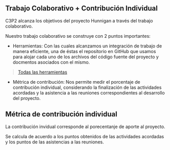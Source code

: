## Trabajo Colaborativo + Contribución Individual

C3P2 alcanza los objetivos del proyecto Hunnigan a través del trabajo colaborativo.

Nuestro trabajo colaborativo se construye con 2 puntos importantes:

- Herramientas: Con las cuales alcanzamos un integración de trabajo de manera eficiente, una de éstas el repositorio en GitHub que usamos para alojar cada uno de los archivos del código fuente del proyecto y docmentos asociados con el mismo.
> [Todas las herramientas](./Herramientas.md)

- Métrica de contribución: Nos permite medir el porcentaje de contribución individual, considerando la finalización de las actividades acordadas y la asistencia a las reuniones correspondientes al desarrollo del proyecto.

## Métrica de contribución individual

La contribución invidual corresponde al porecentanje de aporte al proyecto.

Se calcula de acuerdo a los puntos obtenidos de las actividades acordadas y los puntos de las asistencias a las reuniones.

